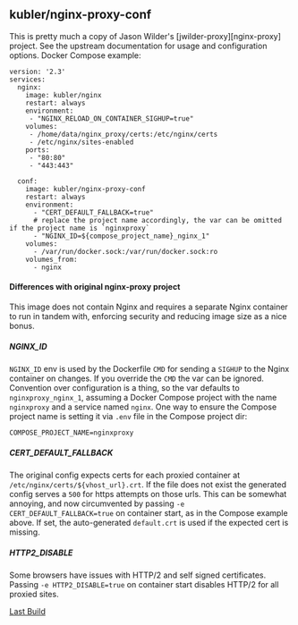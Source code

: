 ## kubler/nginx-proxy-conf

This is pretty much a copy of Jason Wilder's [jwilder-proxy][nginx-proxy] project. See the upstream documentation for
usage and configuration options. Docker Compose example:

```
version: '2.3'
services:
  nginx:
    image: kubler/nginx
    restart: always
    environment:
     - "NGINX_RELOAD_ON_CONTAINER_SIGHUP=true"
    volumes:
     - /home/data/nginx_proxy/certs:/etc/nginx/certs
     - /etc/nginx/sites-enabled
    ports:
     - "80:80"
     - "443:443"

  conf:
    image: kubler/nginx-proxy-conf
    restart: always
    environment:
      - "CERT_DEFAULT_FALLBACK=true"
      # replace the project name accordingly, the var can be omitted if the project name is `nginxproxy`
      - "NGINX_ID=${compose_project_name}_nginx_1"
    volumes:
      - /var/run/docker.sock:/var/run/docker.sock:ro
    volumes_from:
      - nginx
``` 

#### Differences with original nginx-proxy project

This image does not contain Nginx and requires a separate Nginx container to run in tandem with, enforcing security
and reducing image size as a nice bonus.

##### NGINX_ID

`NGINX_ID` env is used by the Dockerfile `CMD` for sending a `SIGHUP` to the Nginx container on changes.
If you override the `CMD` the var can be ignored. Convention over configuration is a thing, so the var defaults to 
`nginxproxy_nginx_1`, assuming a Docker Compose project with the name `nginxproxy` and a service named `nginx`.
One way to ensure the Compose project name is setting it via `.env` file in the Compose project dir:

```
COMPOSE_PROJECT_NAME=nginxproxy
```

##### CERT_DEFAULT_FALLBACK

The original config expects certs for each proxied container at `/etc/nginx/certs/${vhost_url}.crt`. If the file does
not exist the generated config serves a `500` for https attempts on those urls. This can be somewhat annoying, and 
now circumvented by passing `-e CERT_DEFAULT_FALLBACK=true` on container start, as in the Compose example above. 
If set, the auto-generated `default.crt` is used if the expected cert is missing.

##### HTTP2_DISABLE

Some browsers have issues with HTTP/2 and self signed certificates. Passing `-e HTTP2_DISABLE=true` on
container start disables HTTP/2 for all proxied sites. 

[Last Build][packages]

[jwilder-proxy]: https://github.com/jwilder/nginx-proxy
[packages]: PACKAGES.md

